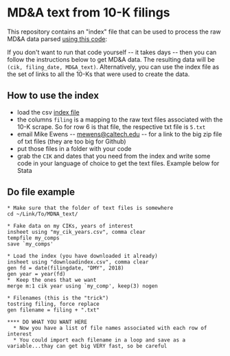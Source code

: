 # MD&A text from 10-K filings

This repository contains an "index" file that can be used to process the raw MD&A data parsed [using this code](https://github.com/apodobytko/10K-MDA-Section):   

If you don't want to run that code yourself -- it takes days -- then you can follow the instructions below to get MD&A data.  The resulting data will be `(cik, filing_date, MD&A_text)`.  Alternatively, you can use the index file as the set of links to all the 10-Ks that were used to create the data. 

## How to use the index

- load the csv [index file](https://github.com/michaelewens/md_n_a_10K/blob/master/downloadindex.csv)
- the columns `filing` is a mapping to the raw text files associated with the 10-K scrape.   So for row 6 is that file, the respective txt file is `5.txt`
- email Mike Ewens -- mewens@caltech.edu -- for a link to the big zip file of txt files (they are too big for Github)
- put those files in a folder with your code
- grab the `CIK` and dates that you need from the index and write some code in your language of choice to get the text files.  Example below for Stata

## Do file example

```
* Make sure that the folder of text files is somewhere 
cd ~/Link/To/MDNA_text/

* Fake data on my CIKs, years of interest
insheet using "my_cik_years.csv", comma clear
tempfile my_comps
save `my_comps'

* Load the index (you have downloaded it already)
insheet using "downloadindex.csv", comma clear
gen fd = date(filingdate, "DMY", 2018)
gen year = year(fd)
*  Keep the ones that we want
merge m:1 cik year using `my_comp', keep(3) nogen

* Filenames (this is the "trick")
tostring filing, force replace
gen filename = filing + ".txt"

**** DO WHAT YOU WANT HERE
  * Now you have a list of file names associated with each row of interest
  * You could import each filename in a loop and save as a variable...thay can get big VERY fast, so be careful
```
